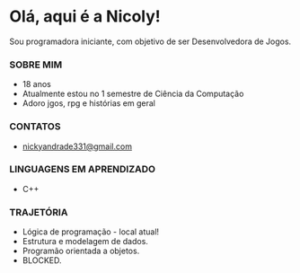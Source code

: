 # **Olá, aqui é a Nicoly!**

Sou programadora iniciante, com objetivo de ser Desenvolvedora de Jogos.

### SOBRE MIM
- 18 anos
- Atualmente estou no 1 semestre de Ciência da Computação
- Adoro jgos, rpg e histórias em geral

### CONTATOS 
- nickyandrade331@gmail.com
  
### LINGUAGENS EM APRENDIZADO
- C++

### TRAJETÓRIA
- Lógica de programação - local atual!
- Estrutura e modelagem de dados.
- Programão orientada a objetos.
- BLOCKED.
